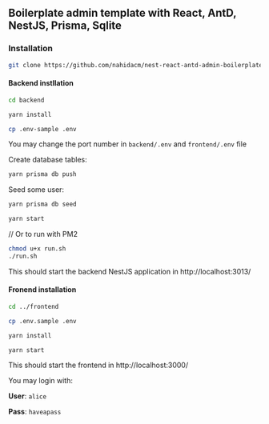 ## Boilerplate admin template with React, AntD, NestJS, Prisma, Sqlite

### Installation
```bash
git clone https://github.com/nahidacm/nest-react-antd-admin-boilerplate-template.git && cd nest-react-antd-admin-boilerplate-template
```
#### Backend instllation
```bash
cd backend
```
```bash
yarn install
```
```bash
cp .env-sample .env
```
You may change the port number in `backend/.env` and `frontend/.env` file

Create database tables:
```bash
yarn prisma db push
```
Seed some user:
```bash
yarn prisma db seed
```
```bash
yarn start
```
// Or to run with PM2
```bash
chmod u+x run.sh
./run.sh
```
This should start the backend NestJS application in http://localhost:3013/


#### Fronend installation
```bash
cd ../frontend
```
```bash
cp .env.sample .env
```
```bash
yarn install
```
```bash
yarn start
```
This should start the frontend in http://localhost:3000/

You may login with:

**User**: `alice`

**Pass**: `haveapass`
